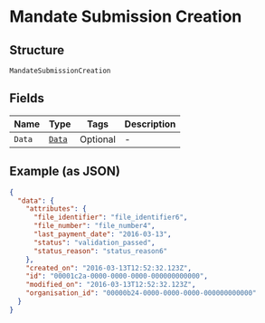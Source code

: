 
# Mandate Submission Creation

## Structure

`MandateSubmissionCreation`

## Fields

| Name | Type | Tags | Description |
|  --- | --- | --- | --- |
| `Data` | [`Data`](../../doc/models/data.md) | Optional | - |

## Example (as JSON)

```json
{
  "data": {
    "attributes": {
      "file_identifier": "file_identifier6",
      "file_number": "file_number4",
      "last_payment_date": "2016-03-13",
      "status": "validation_passed",
      "status_reason": "status_reason6"
    },
    "created_on": "2016-03-13T12:52:32.123Z",
    "id": "00001c2a-0000-0000-0000-000000000000",
    "modified_on": "2016-03-13T12:52:32.123Z",
    "organisation_id": "00000b24-0000-0000-0000-000000000000"
  }
}
```

